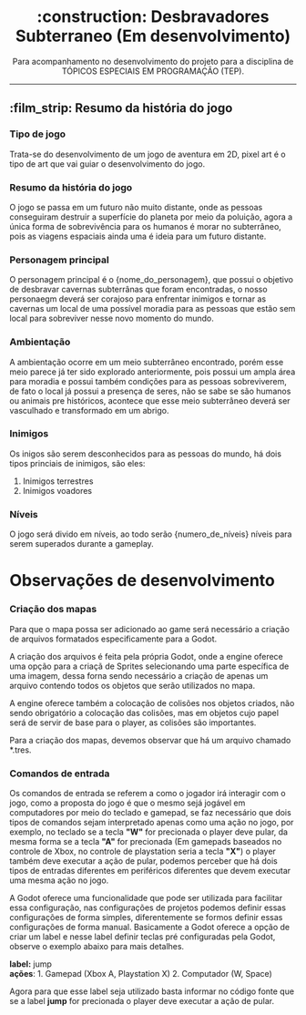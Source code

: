 <h1 style="text-align: center;">:construction: Desbravadores Subterraneo (Em desenvolvimento)</h1>
<p style="text-align: center;">Para acompanhamento no desenvolvimento do projeto para a disciplina de TÓPICOS ESPECIAIS
    EM PROGRAMAÇÃO (TEP).</p>

<hr>

<h2>:film_strip: Resumo da história do jogo</h2>

<h3>Tipo de jogo</h3>

Trata-se do desenvolvimento de um jogo de aventura em 2D, pixel art é o tipo de art que vai guiar o desenvolvimento do
jogo.

<h3>Resumo da história do jogo</h3>

O jogo se passa em um futuro não muito distante, onde as pessoas conseguiram destruir a superfície do planeta por meio
da poluição, agora a única forma de sobrevivência para os humanos é morar no subterrâneo, pois as viagens espaciais
ainda uma é ideia para um futuro distante.

<h3>Personagem principal</h3>

O personagem principal é o {nome_do_personagem}, que possui o objetivo de desbravar cavernas subterrânas que foram
encontradas, o nosso personaegm deverá ser corajoso para enfrentar inimigos e tornar as cavernas um local de uma
possível moradia para as pessoas que estão sem local para sobreviver nesse novo momento do mundo.

<h3>Ambientação</h3>

A ambientação ocorre em um meio subterrâneo encontrado, porém esse meio parece já ter sido explorado anteriormente, pois
possui um ampla área para moradia e possui também condições para as pessoas sobreviverem, de fato o local já possui a
presença de seres, não se sabe se são humanos ou animais pre históricos, acontece que esse meio subterrâneo deverá ser
vasculhado e transformado em um abrigo.

<h3>Inimigos</h3>

Os inigos são serem desconhecidos para as pessoas do mundo, há dois tipos princiais de inimigos, são eles:

1. Inimigos terrestres
2. Inimigos voadores

<h3>Níveis</h3>

O jogo será divido em níveis, ao todo serão {numero_de_níveis} níveis para serem superados durante a gameplay.


<h1>Observações de desenvolvimento</h1>

<h3>Criação dos mapas</h3>

Para que o mapa possa ser adicionado ao game será necessário a criação de arquivos formatados especificamente para a Godot.

A criação dos arquivos é feita pela própria Godot, onde a engine oferece uma opção para a criaçã de Sprites selecionando uma parte específica de uma imagem, dessa forna sendo necessário a criação de apenas um arquivo contendo todos os objetos que serão utilizados no mapa.

A engine oferece também a colocação de colisões nos objetos criados, não sendo obrigatório a colocação das colisões, mas em objetos cujo papel será de servir de base para o player, as colisões são importantes.

Para a criação dos mapas, devemos observar que há um arquivo chamado *.tres.

<h3>Comandos de entrada</h3>

Os comandos de entrada se referem a como o jogador irá interagir com o jogo, como a proposta do jogo é que o mesmo sejá jogável em computadores por meio do teclado e gamepad, se faz necessário que dois tipos de comandos sejam interpretado apenas como uma ação no jogo, por exemplo, no teclado se a tecla **"W"** for precionada o player deve pular, da mesma forma se a tecla **"A"** for precionada (Em gamepads baseados no controle de Xbox, no controle de playstation seria a tecla **"X"**) o player também deve executar a ação de pular, podemos perceber que há dois tipos de entradas diferentes em periféricos diferentes que devem executar uma mesma ação no jogo.

A Godot oferece uma funcionalidade que pode ser utilizada para facilitar essa configuração, nas configurações de projetos podemos definir essas configurações de forma simples, diferentemente se formos definir essas configurações de forma manual. Basicamente a Godot oferece a opção de criar um label e nesse label definir teclas pré configuradas pela Godot, observe o exemplo abaixo para mais detalhes.

**label:** jump <br>
**ações**:
    1. Gamepad (Xbox A, Playstation X)
    2. Computador (W, Space)

Agora para que esse label seja utilizado basta informar no código fonte que se a label **jump** for precionada o player deve executar a ação de pular.